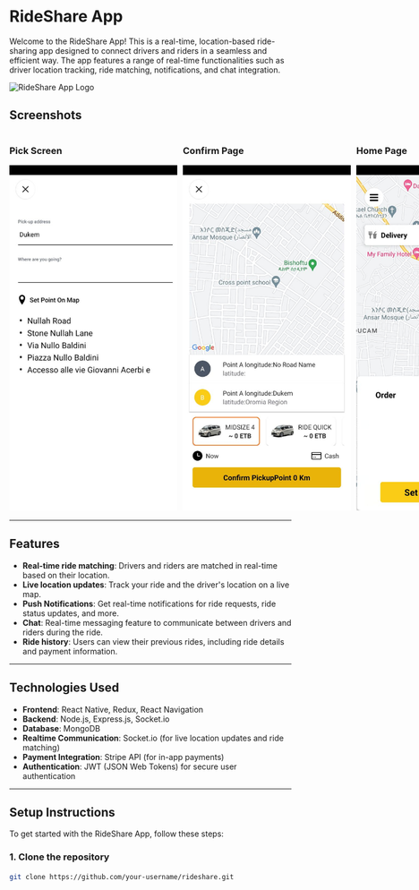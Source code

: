 # RideShare App

Welcome to the RideShare App! This is a real-time, location-based ride-sharing app designed to connect drivers and riders in a seamless and efficient way. The app features a range of real-time functionalities such as driver location tracking, ride matching, notifications, and chat integration.

![RideShare App Logo](https://your-image-url.com/logo.png)

## Screenshots

<div style="display: flex; flex-wrap: nowrap; justify-content: space-between; gap: 10px;">
  <div style="flex: 0 0 300px;">
    <h3>Pick Screen</h3>
    <img src="https://github.com/Andi-gech/Ride-Clone/raw/main/readmepics/photo_5981043376646112200_y.jpg" width="300px" />
  </div>
  
  <div style="flex: 0 0 300px;">
    <h3>Confirm Page</h3>
    <img src="https://github.com/Andi-gech/Ride-Clone/raw/main/readmepics/photo_5981043376646112198_y.jpg" width="300px" />
  </div>
  
  <div style="flex: 0 0 300px;">
    <h3>Home Page</h3>
    <img src="https://github.com/Andi-gech/Ride-Clone/raw/main/readmepics/photo_5981043376646112202_y.jpg" width="300px" />
  </div>
  
  <div style="flex: 0 0 300px;">
    <h3>Wallet Page</h3>
    <img src="https://github.com/Andi-gech/Ride-Clone/raw/main/readmepics/photo_5981043376646112205_y.jpg" width="300px" />
  </div>
  
  <div style="flex: 0 0 300px;">
    <h3>Profile Page</h3>
    <img src="https://github.com/Andi-gech/Ride-Clone/raw/main/readmepics/photo_5981043376646112203_y.jpg" width="300px" />
  </div>
</div>

---

## Features

- **Real-time ride matching**: Drivers and riders are matched in real-time based on their location.
- **Live location updates**: Track your ride and the driver's location on a live map.
- **Push Notifications**: Get real-time notifications for ride requests, ride status updates, and more.
- **Chat**: Real-time messaging feature to communicate between drivers and riders during the ride.
- **Ride history**: Users can view their previous rides, including ride details and payment information.

---

## Technologies Used

- **Frontend**: React Native, Redux, React Navigation
- **Backend**: Node.js, Express.js, Socket.io
- **Database**: MongoDB
- **Realtime Communication**: Socket.io (for live location updates and ride matching)
- **Payment Integration**: Stripe API (for in-app payments)
- **Authentication**: JWT (JSON Web Tokens) for secure user authentication

---

## Setup Instructions

To get started with the RideShare App, follow these steps:

### 1. Clone the repository
```bash
git clone https://github.com/your-username/rideshare.git
